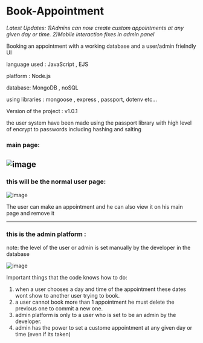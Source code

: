 # Book-Appointment

<i>Latest Updates: 
1)Admins can now create custom appointments at any given day or time.
2)Mobile interaction fixes in admin panel
</i>

Booking an appointment with a working database and a user/admin frielndly UI

language used : JavaScript , EJS

platform : Node.js

database: MongoDB , noSQL

using libraries : mongoose , express , passport, dotenv etc...

Version of the project : v1.0.1

the user system have been made using the passport library with high level of encrypt to passwords including hashing and salting

<h3>main page:</h3>

![image](https://user-images.githubusercontent.com/100792995/172582626-292bd8a9-ad5f-40c2-9772-9d284da36f75.png)
---------------------

<h3>this will be the normal user page:</h3>

![image](https://user-images.githubusercontent.com/100792995/172582941-f5af89c9-6954-4c4f-bd64-b919924794a3.png)

The user can make an appointment and he can also view it on his main page and remove it

---------------------

<h3>this is the admin platform :</h3>
note: the level of the user or admin is set manually by the developer in the database

![image](https://user-images.githubusercontent.com/100792995/172874605-c45b34dd-c8ce-4966-bf23-17a6379a5a1f.png)

Important things that the code knows how to do: 
1. when a user chooses a day and time of the appointment these dates wont show to another user trying to book.
2. a user cannot book more than 1 appointment he must delete the previous one to commit a new one.
3. admin platform is only to a user who is set to be an admin by the developer.
4. admin has the power to set a custome appointment at any given day or time (even if its taken)

